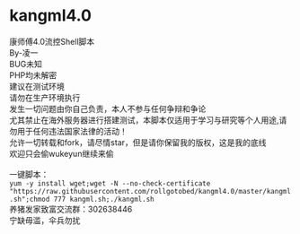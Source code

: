 # kangml4.0
康师傅4.0流控Shell脚本<br>
By-凌一<br>
BUG未知<br>
PHP均未解密<br>
建议在测试环境<br>
请勿在生产环境执行<br>
发生一切问题由你自己负责，本人不参与任何争辩和争论<br>
尤其禁止在海外服务器进行搭建测试，本脚本仅适用于学习与研究等个人用途,请勿用于任何违法国家法律的活动！<br>
允许一切转载和fork，请尽情star，但是请你保留我的版权，这是我的底线<br>
欢迎只会偷wukeyun继续来偷<br>
<br>
一键脚本：<br>
`yum -y install wget;wget -N --no-check-certificate "https://raw.githubusercontent.com/rollgotobed/kangml4.0/master/kangml.sh";chmod 777 kangml.sh;./kangml.sh`
<br>
养猪发家致富交流群：302638446<br>
宁缺毋滥，伞兵勿扰<br>

